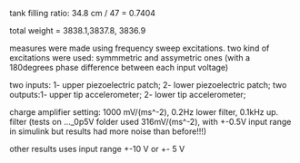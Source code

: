 tank filling ratio: 34.8 cm / 47 = 0.7404

total weight = 3838.1,3837.8, 3836.9

measures were made using frequency sweep excitations.
two kind of excitations were used: symmmetric and assymetric ones
(with a 180degrees phase difference between each input voltage)

two inputs: 1- upper piezoelectric patch;
            2- lower piezoelectric patch;
two outputs:1- upper tip accelerometer;
            2- lower tip accelerometer;

charge amplifier setting: 
  1000 mV/(ms^-2), 0.2Hz lower filter, 0.1kHz up. filter
  (tests on ..._0p5V folder used 316mV/(ms^-2), with +-0.5V input range in simulink
  but results had more noise than before!!!)

  other results uses input range +-10 V or +- 5 V